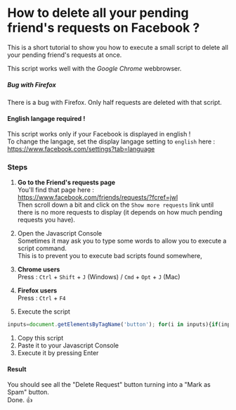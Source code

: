 # How to delete all your pending friend's requests on Facebook ?
This is a short tutorial to show you how to execute a small script to delete all your pending friend's requests at once.

This script works well with the _Google Chrome_ webbrowser.

##### Bug with Firefox
There is a bug with Firefox.
Only half requests are deleted with that script.

#### English langage required !
This script works only if your Facebook is displayed in english !  
To change the langage, set the display langage setting to `english` here : https://www.facebook.com/settings?tab=language

### Steps
1. **Go to the Friend's requests page**  
You'll find that page here : https://www.facebook.com/friends/requests/?fcref=jwl  
Then scroll down a bit and click on the `Show more requests` link until there is no more requests to display (it depends on how much pending requests you have).


2. Open the Javascript Console  
Sometimes it may ask you to type some words to allow you to execute a script command.  
This is to prevent you to execute bad scripts found somewhere, 
  1. **Chrome users**  
Press : `Ctrl` + `Shift` + `J` (Windows) / `Cmd` + `Opt` + `J` (Mac)

  2. **Firefox users**  
Press : `Ctrl` + `F4`

3. Execute the script
  ```javascript
  inputs=document.getElementsByTagName('button'); for(i in inputs){if(inputs[i].innerHTML == 'Delete Request' && inputs[i].id != "") {inputs[i].click();}}
  ```
  1. Copy this script
  2. Paste it to your Javascript Console
  3. Execute it by pressing Enter




#### Result
You should see all the "Delete Request" button turning into a "Mark as Spam" button.  
Done. :+1:
